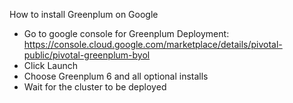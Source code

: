 How to install Greenplum on Google
- Go to google console for Greenplum Deployment: https://console.cloud.google.com/marketplace/details/pivotal-public/pivotal-greenplum-byol
- Click Launch
- Choose Greenplum 6 and all optional installs
- Wait for the cluster to be deployed
